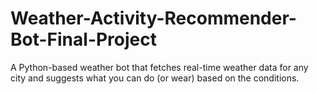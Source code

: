 # Weather-Activity-Recommender-Bot-Final-Project
A Python-based weather bot that fetches real-time weather data for any city and suggests what you can do (or wear) based on the conditions.
